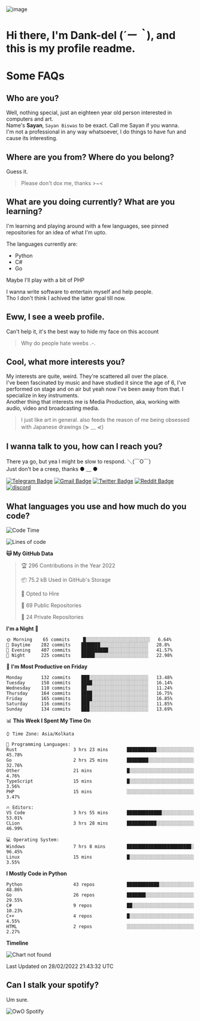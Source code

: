 ![image](https://user-images.githubusercontent.com/63096193/125182844-29f20800-e22f-11eb-8dc9-b0f2d29647bb.png)

# **Hi there, I'm Dank-del (*´ー｀*), and this is my profile readme.**
<!--  [![Profile views](https://gpvc.arturio.dev/dank-del)](https://github.com/dank-del) -->
# Some FAQs

## **Who are you?**

Well, nothing special, just an eighteen year old person interested in computers and art. \
Name's **Sayan**, `Sayan Biswas` to be exact. Call me Sayan if you wanna. \
I'm not a professional in any way whatsoever, I do things to have fun and cause its interesting.

## **Where are you from? Where do you belong?**

Guess it.
> Please don't dox me, thanks >~<

## **What are you doing currently? What are you learning?**

I'm learning and playing around with a few languages, see pinned repositories for an idea of what I'm upto.

The languages currently are:

- Python
- C#
- Go

Maybe I'll play with a bit of PHP

I wanna write software to entertain myself and help people. \
Tho I don't think I achived the latter goal till now.

## **Eww, I see a weeb profile.**

Can't help it, it's the best way to hide my face on this account
> Why do people hate weebs .-.

## **Cool, what more interests you?**

My interests are quite, weird. They're scattered all over the place. \
I've been fascinated by music and have studied it since the age of 6, I've performed on stage and on air but yeah now I've been away from that. I specialize in key instruments. \
Another thing that interests me is Media Production, aka, working with audio, video and broadcasting media.

> I just like art in general. also feeds the reason of me being obsessed with Japanese drawings (⋟ ﹏ ⋞)

## **I wanna talk to you, how can I reach you?**

There ya go, but yea I might be slow to respond. ＼(￣O￣) \
Just don't be a creep, thanks ● ﹏ ●

[![Telegram Badge](https://img.shields.io/badge/-dank_as_fuck-1ca0f1?style=flat-square&logo=telegram&logoColor=white&link=https://t.me/dank_as_fuck)](https://t.me/dank_as_fuck)
[![Gmail Badge](https://img.shields.io/badge/-chizuru@kanojo.tk-c14438?style=flat-square&logo=Gmail&logoColor=white&link=mailto:chizuru@kanojo.tk)](mailto:chizuru@kanojo.tk)
[![Twitter Badge](https://img.shields.io/twitter/follow/TheDankDel?style=social)](https://twitter.com/TheDankDel)
[![Reddit Badge](https://img.shields.io/reddit/user-karma/combined/dank_as_fuck_?style=social)](https://www.reddit.com/user/dank_as_fuck_/)
[![discord](https://discord-md-badge.vercel.app/api/shield/506536929152466945?style=social)](https://discordapp.com/users/506536929152466945)

## **What languages you use and how much do you code?**

<!--START_SECTION:waka-->
![Code Time](http://img.shields.io/badge/Code%20Time-475%20hrs%2029%20mins-blue)

![Lines of code](https://img.shields.io/badge/From%20Hello%20World%20I%27ve%20Written-862%20Thousand%20lines%20of%20code-blue)

**🐱 My GitHub Data** 

> 🏆 296 Contributions in the Year 2022
 > 
> 📦 75.2 kB Used in GitHub's Storage 
 > 
> 💼 Opted to Hire
 > 
> 📜 69 Public Repositories 
 > 
> 🔑 24 Private Repositories  
 > 
**I'm a Night 🦉** 

```text
🌞 Morning    65 commits     █░░░░░░░░░░░░░░░░░░░░░░░░   6.64% 
🌆 Daytime    282 commits    ███████░░░░░░░░░░░░░░░░░░   28.8% 
🌃 Evening    407 commits    ██████████░░░░░░░░░░░░░░░   41.57% 
🌙 Night      225 commits    █████░░░░░░░░░░░░░░░░░░░░   22.98%

```
📅 **I'm Most Productive on Friday** 

```text
Monday       132 commits    ███░░░░░░░░░░░░░░░░░░░░░░   13.48% 
Tuesday      158 commits    ████░░░░░░░░░░░░░░░░░░░░░   16.14% 
Wednesday    110 commits    ██░░░░░░░░░░░░░░░░░░░░░░░   11.24% 
Thursday     164 commits    ████░░░░░░░░░░░░░░░░░░░░░   16.75% 
Friday       165 commits    ████░░░░░░░░░░░░░░░░░░░░░   16.85% 
Saturday     116 commits    ███░░░░░░░░░░░░░░░░░░░░░░   11.85% 
Sunday       134 commits    ███░░░░░░░░░░░░░░░░░░░░░░   13.69%

```


📊 **This Week I Spent My Time On** 

```text
⌚︎ Time Zone: Asia/Kolkata

💬 Programming Languages: 
Rust                     3 hrs 23 mins       ███████████░░░░░░░░░░░░░░   45.78% 
Go                       2 hrs 25 mins       ████████░░░░░░░░░░░░░░░░░   32.76% 
Other                    21 mins             █░░░░░░░░░░░░░░░░░░░░░░░░   4.76% 
TypeScript               15 mins             █░░░░░░░░░░░░░░░░░░░░░░░░   3.56% 
PHP                      15 mins             ░░░░░░░░░░░░░░░░░░░░░░░░░   3.47%

🔥 Editors: 
VS Code                  3 hrs 55 mins       █████████████░░░░░░░░░░░░   53.01% 
CLion                    3 hrs 28 mins       ███████████░░░░░░░░░░░░░░   46.99%

💻 Operating System: 
Windows                  7 hrs 8 mins        ████████████████████████░   96.45% 
Linux                    15 mins             █░░░░░░░░░░░░░░░░░░░░░░░░   3.55%

```

**I Mostly Code in Python** 

```text
Python                   43 repos            ████████████░░░░░░░░░░░░░   48.86% 
Go                       26 repos            ███████░░░░░░░░░░░░░░░░░░   29.55% 
C#                       9 repos             ██░░░░░░░░░░░░░░░░░░░░░░░   10.23% 
C++                      4 repos             █░░░░░░░░░░░░░░░░░░░░░░░░   4.55% 
HTML                     2 repos             ░░░░░░░░░░░░░░░░░░░░░░░░░   2.27%

```


**Timeline**

![Chart not found](https://raw.githubusercontent.com/Dank-del/Dank-del/main/charts/bar_graph.png) 


 Last Updated on 28/02/2022 21:43:32 UTC
<!--END_SECTION:waka-->

## **Can I stalk your spotify?**

Um sure.

![OwO Spotify](https://spotify-recently-played-readme.vercel.app/api?user=31fdrsslnr7nvq4ytqwtw7c4rxfm&count=5)
